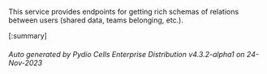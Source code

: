 






This service provides endpoints for getting rich schemas of relations between users (shared data, teams belonging, etc.).

[:summary]

###### Auto generated by Pydio Cells Enterprise Distribution v4.3.2-alpha1 on 24-Nov-2023
